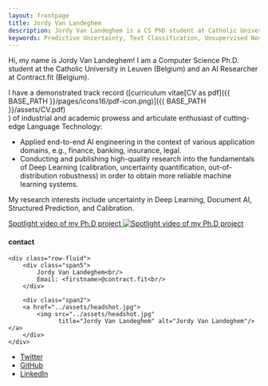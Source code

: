 ```yaml
---
layout: frontpage
title: Jordy Van Landeghem
description: Jordy Van Landeghem is a CS PhD student at Catholic University Leuven. 
keywords: Predictive Uncertainty, Text Classification, Unsupervised Novelty Detection, Monte Carlo Dropout
---
```


Hi, my name is Jordy Van Landeghem! 
I am a Computer Science Ph.D. student at the Catholic University in Leuven (Belgium) and an AI Researcher at Contract.fit (Belgium).

I have a demonstrated track record ([curriculum vitae[CV as pdf]({{ BASE_PATH }}/pages/icons16/pdf-icon.png)]({{ BASE_PATH }}/assets/CV.pdf)<br/>) of industrial and academic prowess and articulate enthusiast of cutting-edge Language Technology:
- Applied end-to-end AI engineering in the context of various application domains, e.g., finance, banking, insurance, legal. 
- Conducting and publishing high-quality research into the fundamentals of Deep Learning (calibration, uncertainty quantification, out-of-distribution robustness) in order to obtain more reliable machine learning systems.

My research interests include uncertainty in Deep Learning, Document AI, Structured Prediction, and Calibration.



[Spotlight video of my Ph.D project ![Spotlight video of my Ph.D project](https://img.youtube.com/vi/HYd_afHn3DU/maxresdefault.jpg)](https://youtu.be/HYd_afHn3DU)


<div class="container">
<h4><a name="contact"></a>contact</h4>

    <div class="row-fluid">
        <div class="span5">
            Jordy Van Landeghem<br/>
            Email: <firstname>@contract.fit<br/>
        </div>

        <div class="span2">
        <a href="../assets/headshot.jpg">
            <img src="../assets/headshot.jpg"
                  title="Jordy Van Landeghem" alt="Jordy Van Landeghem"/></a>
        </div>
    </div>
</div>

<div class="navbar">
  <div class="navbar-inner">
      <ul class="nav">
          <li><a href="https://twitter.com/JordyLandeghem">Twitter</a></li>
          <li><a href="https://github.com/jordy-vl">GitHub</a></li>
          <li><a href="https://www.linkedin.com/in/jordy-van-landeghem-3b1166b3/">LinkedIn</a></li>
      </ul>
  </div>
</div>
